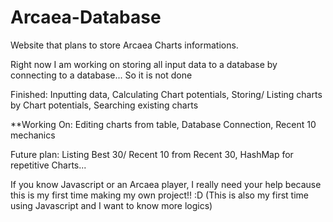 # Arcaea-Database
Website that plans to store Arcaea Charts informations.

Right now I am working on storing all input data to a database by connecting to a database...
So it is not done

Finished: Inputting data, Calculating Chart potentials, Storing/ Listing charts by Chart potentials, Searching existing charts

**Working On: Editing charts from table, Database Connection, Recent 10 mechanics

Future plan: Listing Best 30/ Recent 10 from Recent 30, HashMap for repetitive Charts...

If you know Javascript or an Arcaea player, I really need your help because this is my first time making my own project!! :D
(This is also my first time using Javascript and I want to know more logics)
